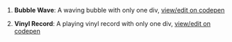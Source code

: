 1. **Bubble Wave**:
A waving bubble with only one div, [view/edit on codepen](https://codepen.io/ChrisChan1213/pen/aboNBpX)

2. **Vinyl Record**:
A playing vinyl record with only one div, [view/edit on codepen](https://codepen.io/ChrisChan1213/pen/ZEzWPwG)
